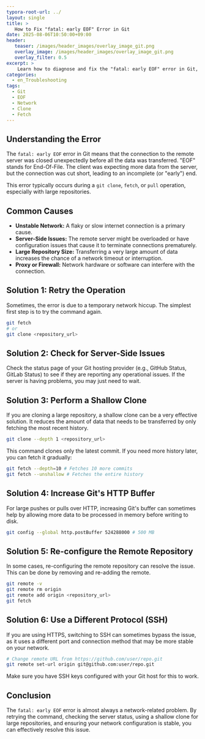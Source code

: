 ```yaml
---
typora-root-url: ../
layout: single
title: >
   How to Fix "fatal: early EOF" Error in Git
date: 2025-08-06T10:50:00+09:00
header:
   teaser: /images/header_images/overlay_image_git.png
   overlay_image: /images/header_images/overlay_image_git.png
   overlay_filter: 0.5
excerpt: >
    Learn how to diagnose and fix the "fatal: early EOF" error in Git, which usually indicates an incomplete data transfer from the remote server.
categories:
  - en_Troubleshooting
tags:
  - Git
  - EOF
  - Network
  - Clone
  - Fetch
---
```


## Understanding the Error

The `fatal: early EOF` error in Git means that the connection to the remote server was closed unexpectedly before all the data was transferred. "EOF" stands for End-Of-File. The client was expecting more data from the server, but the connection was cut short, leading to an incomplete (or "early") end.

This error typically occurs during a `git clone`, `fetch`, or `pull` operation, especially with large repositories.

## Common Causes

-   **Unstable Network:** A flaky or slow internet connection is a primary cause.
-   **Server-Side Issues:** The remote server might be overloaded or have configuration issues that cause it to terminate connections prematurely.
-   **Large Repository Size:** Transferring a very large amount of data increases the chance of a network timeout or interruption.
-   **Proxy or Firewall:** Network hardware or software can interfere with the connection.

## Solution 1: Retry the Operation

Sometimes, the error is due to a temporary network hiccup. The simplest first step is to try the command again.

```bash
git fetch
# or
git clone <repository_url>
```

## Solution 2: Check for Server-Side Issues

Check the status page of your Git hosting provider (e.g., GitHub Status, GitLab Status) to see if they are reporting any operational issues. If the server is having problems, you may just need to wait.

## Solution 3: Perform a Shallow Clone

If you are cloning a large repository, a shallow clone can be a very effective solution. It reduces the amount of data that needs to be transferred by only fetching the most recent history.

```bash
git clone --depth 1 <repository_url>
```

This command clones only the latest commit. If you need more history later, you can fetch it gradually:
```bash
git fetch --depth=10 # Fetches 10 more commits
git fetch --unshallow # Fetches the entire history
```

## Solution 4: Increase Git's HTTP Buffer

For large pushes or pulls over HTTP, increasing Git's buffer can sometimes help by allowing more data to be processed in memory before writing to disk.

```bash
git config --global http.postBuffer 524288000 # 500 MB
```

## Solution 5: Re-configure the Remote Repository

In some cases, re-configuring the remote repository can resolve the issue. This can be done by removing and re-adding the remote.

```bash
git remote -v
git remote rm origin
git remote add origin <repository_url>
git fetch
```

## Solution 6: Use a Different Protocol (SSH)

If you are using HTTPS, switching to SSH can sometimes bypass the issue, as it uses a different port and connection method that may be more stable on your network.

```bash
# Change remote URL from https://github.com/user/repo.git
git remote set-url origin git@github.com:user/repo.git
```

Make sure you have SSH keys configured with your Git host for this to work.

## Conclusion

The `fatal: early EOF` error is almost always a network-related problem. By retrying the command, checking the server status, using a shallow clone for large repositories, and ensuring your network configuration is stable, you can effectively resolve this issue.
